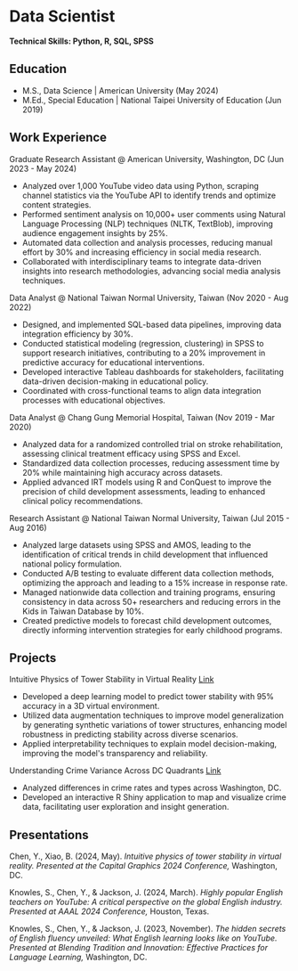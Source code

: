 # Data Scientist
**Technical Skills: Python, R, SQL, SPSS**

## Education
- M.S., Data Science | American University (May 2024)
- M.Ed., Special Education | National Taipei University of Education (Jun 2019)

## Work Experience
Graduate Research Assistant @ American University, Washington, DC (Jun 2023 - May 2024)
- Analyzed over 1,000 YouTube video data using Python, scraping channel statistics via the YouTube API to identify trends and optimize content strategies.
- Performed sentiment analysis on 10,000+ user comments using Natural Language Processing (NLP) techniques (NLTK, TextBlob), improving audience engagement insights by 25%.
- Automated data collection and analysis processes, reducing manual effort by 30% and increasing efficiency in social media research.
- Collaborated with interdisciplinary teams to integrate data-driven insights into research methodologies, advancing social media analysis techniques.

Data Analyst @ National Taiwan Normal University, Taiwan (Nov 2020 - Aug 2022)
- Designed, and implemented SQL-based data pipelines, improving data integration efficiency by 30%.
- Conducted statistical modeling (regression, clustering) in SPSS to support research initiatives, contributing to a 20% improvement in predictive accuracy for educational interventions.
- Developed interactive Tableau dashboards for stakeholders, facilitating data-driven decision-making in educational policy.
- Coordinated with cross-functional teams to align data integration processes with educational objectives.

Data Analyst @ Chang Gung Memorial Hospital, Taiwan (Nov 2019 - Mar 2020)
- Analyzed data for a randomized controlled trial on stroke rehabilitation, assessing clinical treatment efficacy using SPSS and Excel.
- Standardized data collection processes, reducing assessment time by 20% while maintaining high accuracy across datasets.
- Applied advanced IRT models using R and ConQuest to improve the precision of child development assessments, leading to enhanced clinical policy recommendations.

Research Assistant @ National Taiwan Normal University, Taiwan (Jul 2015 - Aug 2016)
- Analyzed large datasets using SPSS and AMOS, leading to the identification of critical trends in child development that influenced national policy formulation.
- Conducted A/B testing to evaluate different data collection methods, optimizing the approach and leading to a 15% increase in response rate.
- Managed nationwide data collection and training programs, ensuring consistency in data across 50+ researchers and reducing errors in the Kids in Taiwan Database by 10%.
- Created predictive models to forecast child development outcomes, directly informing intervention strategies for early childhood programs.

## Projects
Intuitive Physics of Tower Stability in Virtual Reality
[Link](https://github.com/ycyukichen/VR-project)
- Developed a deep learning model to predict tower stability with 95% accuracy in a 3D virtual environment.
- Utilized data augmentation techniques to improve model generalization by generating synthetic variations of tower structures, enhancing model robustness in predicting stability across diverse scenarios.
- Applied interpretability techniques to explain model decision-making, improving the model's transparency and reliability.

Understanding Crime Variance Across DC Quadrants
[Link](https://audatacourse.shinyapps.io/dc-crime)
- Analyzed differences in crime rates and types across Washington, DC.
- Developed an interactive R Shiny application to map and visualize crime data, facilitating user exploration and insight generation.

## Presentations
Chen, Y., Xiao, B. (2024, May). *Intuitive physics of tower stability in virtual reality. Presented at the Capital Graphics 2024 Conference,* Washington, DC.

Knowles, S., Chen, Y., & Jackson, J. (2024, March). *Highly popular English teachers on YouTube: A critical perspective on the global English industry. Presented at AAAL 2024 Conference,* Houston, Texas.

Knowles, S., Chen, Y., & Jackson, J. (2023, November). *The hidden secrets of English fluency unveiled: What English learning looks like on YouTube. Presented at Blending Tradition and Innovation: Effective Practices for Language Learning,* Washington, DC.
